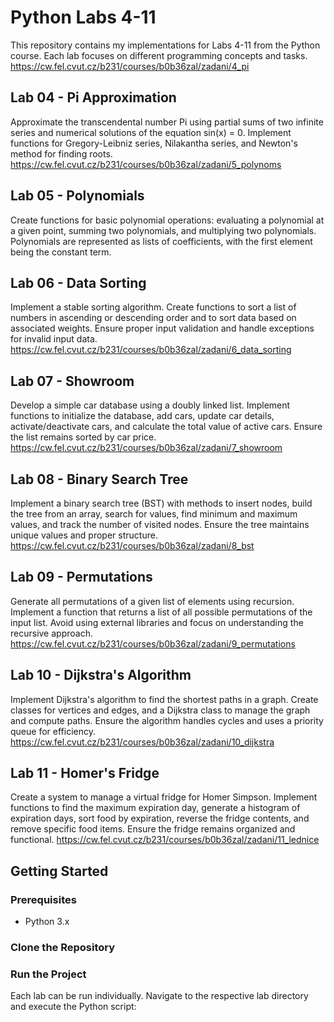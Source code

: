# Python Labs 4-11

This repository contains my implementations for Labs 4-11 from the Python course. Each lab focuses on different programming concepts and tasks.
https://cw.fel.cvut.cz/b231/courses/b0b36zal/zadani/4_pi

## Lab 04 - Pi Approximation

Approximate the transcendental number Pi using partial sums of two infinite series and numerical solutions of the equation sin(x) = 0. Implement functions for Gregory-Leibniz series, Nilakantha series, and Newton's method for finding roots.
https://cw.fel.cvut.cz/b231/courses/b0b36zal/zadani/5_polynoms
## Lab 05 - Polynomials

Create functions for basic polynomial operations: evaluating a polynomial at a given point, summing two polynomials, and multiplying two polynomials. Polynomials are represented as lists of coefficients, with the first element being the constant term.

## Lab 06 - Data Sorting

Implement a stable sorting algorithm. Create functions to sort a list of numbers in ascending or descending order and to sort data based on associated weights. Ensure proper input validation and handle exceptions for invalid input data.
https://cw.fel.cvut.cz/b231/courses/b0b36zal/zadani/6_data_sorting
## Lab 07 - Showroom

Develop a simple car database using a doubly linked list. Implement functions to initialize the database, add cars, update car details, activate/deactivate cars, and calculate the total value of active cars. Ensure the list remains sorted by car price.
https://cw.fel.cvut.cz/b231/courses/b0b36zal/zadani/7_showroom
## Lab 08 - Binary Search Tree

Implement a binary search tree (BST) with methods to insert nodes, build the tree from an array, search for values, find minimum and maximum values, and track the number of visited nodes. Ensure the tree maintains unique values and proper structure.
https://cw.fel.cvut.cz/b231/courses/b0b36zal/zadani/8_bst
## Lab 09 - Permutations

Generate all permutations of a given list of elements using recursion. Implement a function that returns a list of all possible permutations of the input list. Avoid using external libraries and focus on understanding the recursive approach.
https://cw.fel.cvut.cz/b231/courses/b0b36zal/zadani/9_permutations
## Lab 10 - Dijkstra's Algorithm

Implement Dijkstra's algorithm to find the shortest paths in a graph. Create classes for vertices and edges, and a Dijkstra class to manage the graph and compute paths. Ensure the algorithm handles cycles and uses a priority queue for efficiency.
https://cw.fel.cvut.cz/b231/courses/b0b36zal/zadani/10_dijkstra
## Lab 11 - Homer's Fridge

Create a system to manage a virtual fridge for Homer Simpson. Implement functions to find the maximum expiration day, generate a histogram of expiration days, sort food by expiration, reverse the fridge contents, and remove specific food items. Ensure the fridge remains organized and functional.
https://cw.fel.cvut.cz/b231/courses/b0b36zal/zadani/11_lednice
## Getting Started

### Prerequisites

- Python 3.x

### Clone the Repository


### Run the Project

Each lab can be run individually. Navigate to the respective lab directory and execute the Python script:

